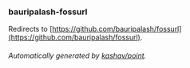 ### bauripalash-fossurl

Redirects to [https://github.com/bauripalash/fossurl](https://github.com/bauripalash/fossurl).

###### Automatically generated by [kashav/point](https://github.com/kashav/point).
